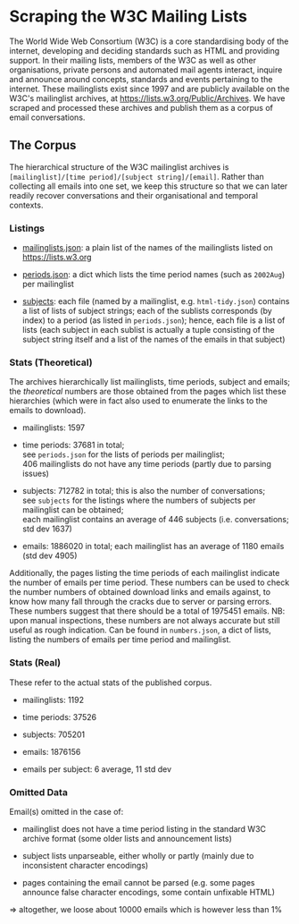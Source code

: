 # Scraping the W3C Mailing Lists


The World Wide Web Consortium (W3C) is a core standardising body of the internet, developing and deciding standards such as HTML and providing support. In their mailing lists, members of the W3C as well as other organisations, private persons and automated mail agents interact, inquire and announce around concepts, standards and events pertaining to the internet. These mailinglists exist since 1997 and are publicly available on the W3C's mailinglist archives, at https://lists.w3.org/Public/Archives. We have scraped and processed these archives and publish them as a corpus of email conversations.


## The Corpus

The hierarchical structure of the W3C mailinglist archives is `[mailinglist]/[time period]/[subject string]/[email]`. Rather than collecting all emails into one set, we keep this structure so that we can later readily recover conversations and their organisational and temporal contexts.

### Listings

- [mailinglists.json](https://github.com/pgroth/conversationkg/blob/master/scrape_W3C/collected_listings/mailinglists.json): a plain list of the names of the mailinglists listed on https://lists.w3.org

- [periods.json](https://github.com/pgroth/conversationkg/blob/master/scrape_W3C/collected_listings/periods.json): a dict which lists the time period names (such as `2002Aug`) per mailinglist

- [subjects](https://github.com/pgroth/conversationkg/blob/master/scrape_W3C/collected_listings/subjects/): each file (named by a mailinglist, e.g. `html-tidy.json`) contains a list of lists of subject strings; each of the sublists corresponds (by index) to a period (as listed in `periods.json`); hence, each file is a list of lists (each subject in each sublist is actually a tuple consisting of the subject string itself and a list of the names of the emails in that subject)

### Stats (Theoretical)

The archives hierarchically list mailinglists, time periods, subject and emails; the _theoretical_ numbers are
those obtained from the pages which list these hierarchies (which were in fact also used to enumerate the links to the emails to download). 

- mailinglists: 1597

- time periods: 37681 in total; <br> see `periods.json` for the lists of periods per mailinglist; <br> 406 mailinglists do not have any time periods (partly due to parsing issues)

- subjects: 712782 in total; this is also the number of conversations;<br> see `subjects` for the listings where the numbers of subjects per mailinglist can be obtained; <br> each mailinglist contains an average of 446 subjects (i.e. conversations; std dev 1637)

- emails: 1886020 in total; each mailinglist has an average of 1180 emails (std dev 4905)

Additionally, the pages listing the time periods of each mailinglist indicate the number of emails per time period. These numbers can be used to check the number numbers of obtained download links and emails against, to know how many fall through the cracks due to server or parsing errors. These numbers suggest that there should be a total of 1975451 emails. 
NB: upon manual inspections, these numbers are not always accurate but still useful as rough indication.
Can be found in `numbers.json`, a dict of lists, listing the numbers of emails per time period and mailinglist.


### Stats (Real)

These refer to the actual stats of the published corpus.

- mailinglists: 1192

- time periods: 37526

- subjects: 705201

- emails: 1876156

- emails per subject: 6 average, 11 std dev


### Omitted Data

Email(s) omitted in the case of:

- mailinglist does not have a time period listing in the standard W3C archive format (some older lists and announcement lists)

- subject lists unparseable, either wholly or partly (mainly due to inconsistent character encodings)

- pages containing the email cannot be parsed (e.g. some pages announce false character encodings, some contain unfixable HTML)

=> altogether, we loose about 10000 emails which is however less than 1%

